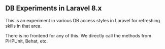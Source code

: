 ## DB Experiments in Laravel 8.x

This is an experiment in various DB access styles in Laravel for refreshing skills in that area.

There is no frontend for any of this. We directly call the methods from PHPUnit, Behat, etc.
